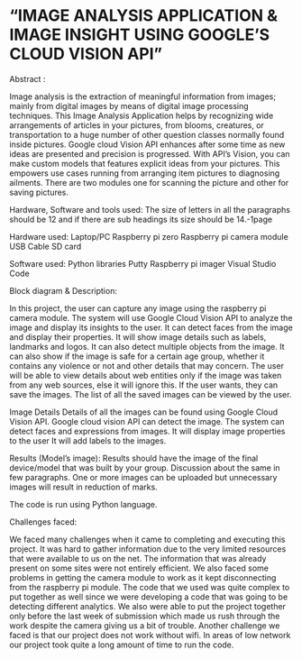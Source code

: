 # “IMAGE ANALYSIS APPLICATION & IMAGE INSIGHT USING GOOGLE’S CLOUD VISION API”

Abstract :

Image analysis is the extraction of meaningful information from images; mainly from digital images by means of digital image processing techniques. This Image Analysis Application helps by recognizing wide arrangements of articles in your pictures, from blooms, creatures, or transportation to a huge number of other question classes normally found inside pictures. Google cloud Vision API enhances after some time as new ideas are presented and precision is progressed. With API’s Vision, you can make custom models that features explicit ideas from your pictures. This empowers use cases running from arranging item pictures to diagnosing ailments. There are two modules one for scanning the picture and other for saving pictures.



Hardware, Software and tools used: The size of letters in all the paragraphs should be 12 and if there are sub headings its size should be 14.-1page

Hardware used:
Laptop/PC
Raspberry pi zero
Raspberry pi camera module
USB Cable
SD card

Software used:
Python libraries
Putty
Raspberry pi imager
Visual Studio Code



Block diagram & Description: 










In this project, the user can capture any image using the raspberry pi camera module. The system will use Google Cloud Vision API to analyze the image and display its insights to the user. It can detect faces from the image and display their properties. It will show image details such as labels, landmarks and logos. 
It can also detect multiple objects from the image.  It can also show if the image is safe for a certain age group, whether it contains any violence or not and other details that may concern. The user will be able to view details about web entities only if the image was taken from any web sources, else it will ignore this. If the user wants, they can save the images. The list of all the saved images can be viewed by the user.

Image Details
Details of all the images can be found using Google Cloud Vision API.
Google cloud vision API can detect the image.
The system can detect faces and expressions from images.
It will display image properties to the user
It will add labels to the images.


Results (Model’s image): Results should have the image of the final device/model that was built by your group. Discussion about the same in few paragraphs. One or more images can be uploaded but unnecessary images will result in reduction of marks. 



The code is run using Python language. 


Challenges faced: 

We faced many challenges when it came to completing and executing this project. It was hard to gather information due to the very limited resources that were available to us on the net. The information that was already present on some sites were not entirely efficient. 
We also faced some problems in getting the camera module to work as it kept disconnecting from the raspberry pi module.
The code that we used was quite complex to put together as well since we were developing a code that was going to be detecting different analytics.
We also were able to put the project together only before the last week of submission which made us rush through the work despite the camera giving us a bit of trouble.
Another challenge we faced is that our project does not work without wifi. In areas of low network our project took quite a long amount of time to run the code.
        




